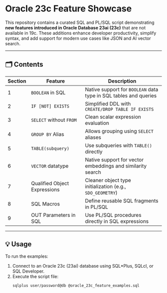 # Oracle 23c Feature Showcase

This repository contains a curated SQL and PL/SQL script demonstrating **new features introduced in Oracle Database 23ai (23c)** that are not available in 19c. These additions enhance developer productivity, simplify syntax, and add support for modern use cases like JSON and AI vector search.

---

## 🗂️ Contents

| Section | Feature | Description |
|--------|---------|-------------|
| 1 | `BOOLEAN` in SQL | Native support for `BOOLEAN` data type in SQL tables and queries |
| 2 | `IF [NOT] EXISTS` | Simplified DDL with `CREATE/DROP TABLE IF EXISTS` |
| 3 | `SELECT` without `FROM` | Clean scalar expression evaluation |
| 4 | `GROUP BY` Alias | Allows grouping using `SELECT` aliases |
| 5 | `TABLE(subquery)` | Use subqueries with `TABLE()` directly |
| 6 | `VECTOR` datatype | Native support for vector embeddings and similarity search |
| 7 | Qualified Object Expressions | Cleaner object type initialization (e.g., `SDO_GEOMETRY`) |
| 8 | SQL Macros | Define reusable SQL fragments in PL/SQL |
| 9 | OUT Parameters in SQL | Use PL/SQL procedures directly in SQL expressions |

---

## 💡 Usage

To run the examples:

1. Connect to an Oracle 23c (23ai) database using SQL*Plus, SQLcl, or SQL Developer.
2. Execute the script file:
   ```bash
   sqlplus user/password@db @oracle_23c_feature_examples.sql

